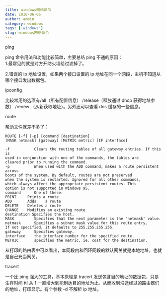 ```yaml
---
title: windows网络命令
date: 2010-06-05
author: admin
category: windows
tags: ['windows']
slug: windows网络命令
---
```


ping

ping 命令用法和功能比较简单，主要总结 ping 不通的原因：  
1.最常见的就是对方开防火墙给过滤掉了。

2.错误的 ip 地址设置，如果两个接口设置的 ip 地址在同一个网段，主机不知道从哪个接口发出数据包。

ipconfig

比较常用的选项有/all（所有配置信息）
/release（释放通过 dhcp 获得地址参数） /renew
（从新获取地址）。另外还可以查看 dns 缓存的一些信息。

route

帮助文件就差不多了：

    ROUTE [-f] [-p] [command [destination]
    [MASK netmask] [gateway] [METRIC metric] [IF interface]

    -f           Clears the routing tables of all gateway entries. If this is
    used in conjunction with one of the commands, the tables are
    cleared prior to running the command.
    -p           When used with the ADD command, makes a route persistent across
    boots of the system. By default, routes are not preserved
    when the system is restarted. Ignored for all other commands,
    which always affect the appropriate persistent routes. This
    option is not supported in Windows 95.
    command      One of these:
    PRINT     Prints a route
    ADD       Adds    a route
    DELETE    Deletes a route
    CHANGE    Modifies an existing route
    destination Specifies the host.
    MASK         Specifies that the next parameter is the 'netmask' value.
    netmask      Specifies a subnet mask value for this route entry.
    If not specified, it defaults to 255.255.255.255.
    gateway      Specifies gateway.
    interface    the interface number for the specified route.
    METRIC       specifies the metric, ie. cost for the destination.

从打印的路由表中可以看出，本网段内和回环网段的默认网关就是本地地址，也就是自己充当网关。

tracert

一个比 ping 强大的工具，基本原理是 tracert 发送包含目的地址的数据包，只是生存时间 ttl 从 1 一直增大到能到达目的地址为止。从而收到沿途经过的路由器们的地址，打印显示。有个参数
-d 不解析 ip 地址。
